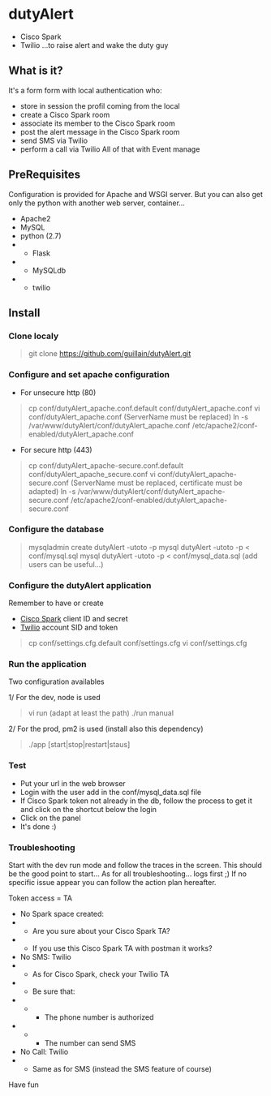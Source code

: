 # dutyAlert
* Cisco Spark
* Twilio
...to raise alert and wake the duty guy

## What is it?
It's a form form with local authentication who:
* store in session the profil coming from the local
* create a Cisco Spark room
* associate its member to the Cisco Spark room
* post the alert message in the Cisco Spark room
* send SMS via Twilio
* perform a call via Twilio
All of that with Event manage

## PreRequisites
Configuration is provided for Apache and WSGI server.
But you can also get only the python with another web server, container...
* Apache2
* MySQL
* python (2.7)
* * Flask
* * MySQLdb
* * twilio

## Install

### Clone localy
> git clone https://github.com/guillain/dutyAlert.git

### Configure and set apache configuration
* For unsecure http (80)

> cp conf/dutyAlert_apache.conf.default conf/dutyAlert_apache.conf
> vi conf/dutyAlert_apache.conf (ServerName must be replaced)
> ln -s /var/www/dutyAlert/conf/dutyAlert_apache.conf /etc/apache2/conf-enabled/dutyAlert_apache.conf

* For secure http (443)

> cp conf/dutyAlert_apache-secure.conf.default conf/dutyAlert_apache_secure.conf
> vi conf/dutyAlert_apache-secure.conf (ServerName must be replaced, certificate must be adapted)
> ln -s /var/www/dutyAlert/conf/dutyAlert_apache-secure.conf /etc/apache2/conf-enabled/dutyAlert_apache-secure.conf

### Configure the database
> mysqladmin create dutyAlert -utoto -p
> mysql dutyAlert -utoto -p < conf/mysql.sql
> mysql dutyAlert -utoto -p < conf/mysql_data.sql (add users can be useful...)

### Configure the dutyAlert application
Remember to have or create
* [Cisco Spark](http://developper.ciscospark.com) client ID and secret
* [Twilio](http://www.twilio.com) account SID and token

> cp conf/settings.cfg.default conf/settings.cfg
> vi conf/settings.cfg

### Run the application
Two configuration availables

1/ For the dev, node is used

> vi run (adapt at least the path)
> ./run manual

2/ For the prod, pm2 is used (install also this dependency)

> ./app [start|stop|restart|staus]

### Test
* Put your url in the web browser
* Login with the user add in the conf/mysql_data.sql file
* If Cisco Spark token not already in the db, follow the process to get it and click on the shortcut below the login
* Click on the panel
* It's done :)


### Troubleshooting
Start with the dev run mode and follow the traces in the screen.
This should be the good point to start... As for all troubleshooting... logs first ;)
If no specific issue appear you can follow the action plan hereafter.

Token access = TA

* No Spark space created: 
* * Are you sure about your Cisco Spark TA?
* * If you use this Cisco Spark TA with postman it works?
* No SMS: Twilio
* * As for Cisco Spark, check your Twilio TA
* * Be sure that:
* * * The phone number is authorized
* * * The number can send SMS
* No Call: Twilio
* * Same as for SMS (instead the SMS feature of course)


Have fun
